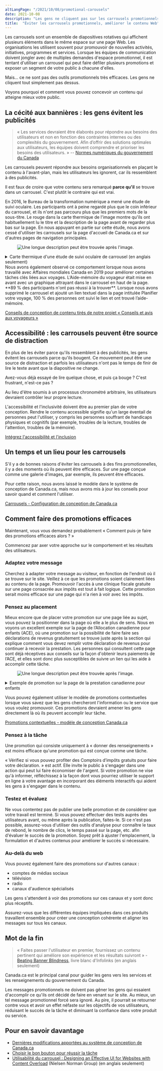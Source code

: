 ```yaml
---
altLangPage: "/2021/10/08/promotional-carousels"
date: 2021-10-08
description: "Les gens ne cliquent pas sur les carrousels promotionnels sur Canada.ca. Apprenez à concevoir des promotions efficaces."
title:  "Éviter les carrousels promotionnels, améliorer le contenu Web"
---
```


Les carrousels sont un ensemble de diapositives rotatives qui affichent plusieurs éléments dans le même espace sur une page Web. Les organisations les utilisent souvent pour promouvoir de nouvelles activités, initiatives, programmes et services. Lorsque les équipes de communication doivent jongler avec de multiples demandes d'espace promotionnel, il est tentant d'utiliser un carrousel qui peut faire défiler plusieurs promotions et exposer un segment de votre public à chacune d'elles.

Mais... ce ne sont pas des outils promotionnels très efficaces. Les gens ne cliquent tout simplement pas dessus. 

Voyons pourquoi et comment vous pouvez concevoir un contenu qui atteigne mieux votre public.

## La cécité aux bannières : les gens évitent les publicités

> « Les services devraient être élaborés pour répondre aux besoins des utilisateurs et non en fonction des contraintes internes ou des complexités du gouvernement. Afin d’offrir des solutions optimales aux utilisateurs, les équipes doivent comprendre et prioriser les besoins des utilisateurs. » -- [Normes numériques du gouvernement du Canada](https://www.canada.ca/fr/gouvernement/systeme/gouvernement-numerique/normes-numeriques-gouvernement-canada.html)

Les carrousels peuvent répondre aux besoins organisationnels en plaçant le contenu à l'avant-plan, mais les utilisateurs les ignorent, car ils ressemblent à des publicités.

Il est faux de croire que votre contenu sera remarqué **parce qu'il** se trouve dans un carrousel. C'est plutôt le contraire qui est vrai. 

En 2016, le Bureau de la transformation numérique a mené une étude de suivi oculaire. Les participants ont à peine regardé plus que le coin inférieur du carrousel, et ils n'ont pas parcouru plus que les premiers mots de la sous-titre. Le rouge dans la carte thermique de l'image montre qu'ils ont habituellement lu le titre et la description de la page avant de regarder plus bas sur la page. En nous appuyant en partie sur cette étude, nous avons cessé d'utiliser les carrousels sur la page d'accueil de Canada.ca et sur d'autres pages de navigation principales.

<figure>
<img class="img-responsive border" alt="Une longue description peut être trouvée après l'image."
src="/images/money-1.png" >
</figure>
<details>
<summary>Carte thermique d'une étude de suivi oculaire de carrousel (en anglais seulement)</summary>
<p>Carte thermique issue d'une étude de suivi oculaire qui montre comment le regard s'est déplacé et a contourné le carrousel</p>
</details>
Nous avons également observé ce comportement lorsque nous avons travaillé avec Affaires mondiales Canada en 2019 pour améliorer certaines tâches clés liées aux voyages. L’Aide-mémoire du voyageur était mise en avant avec un graphique attrayant dans le carrousel en haut de la page. **89 % des participants n'ont pas réussi à la trouver**. Lorsque nous avons supprimé le carrousel et ajouté un lien textuel dans la page intitulée Planifier votre voyage, 100 % des personnes ont suivi le lien et ont trouvé l’aide-mémoire.

[Conseils de conception de contenu tirés de notre projet « Conseils et avis aux voyageurs »](https://blogue.canada.ca/2019/11/01/conseils-voyageurs-contact)

## Accessibilité : les carrousels peuvent être source de distraction

En plus de les éviter parce qu'ils ressemblent à des publicités, les gens évitent les carrousels parce qu'ils bougent. Ce mouvement peut être une source de distraction et parfois les utilisateurs n'ont pas le temps de finir de lire le texte avant que la diapositive ne change. 

Avez-vous déjà essayé de lire quelque chose, et puis ça bouge ? C'est frustrant, n'est-ce pas ? 

Au lieu d'être soumis à un processus chronométré arbitraire, les utilisateurs devraient contrôler leur propre lecture.

L'accessibilité et l'inclusivité doivent être au premier plan de votre conception. Rendre le contenu accessible signifie qu'un large éventail de personnes peut l'utiliser, y compris les personnes souffrant de handicaps physiques et cognitifs (par exemple, troubles de la lecture, troubles de l'attention, troubles de la mémoire).

[Intégrez l'accessibilité et l'inclusion](https://conception.canada.ca/amelioration-continue/concevoir-contenu.html)

## Un temps et un lieu pour les carrousels

S'il y a de bonnes raisons d'éviter les carrousels à des fins promotionnelles, il y a des moments où ils peuvent être efficaces. Sur une page conçue comme une galerie d'images, par exemple, ils peuvent être efficaces.

Pour cette raison, nous avons laissé le modèle dans le système de conception de Canada.ca, mais nous avons mis à jour les conseils pour savoir quand et comment l'utiliser. 

[Carrousels - Configuration de conception de Canada.ca](https://conception.canada.ca/configurations-conception-communes/carrousels.html)

## Comment faire des promotions efficaces 

Maintenant, vous vous demandez probablement « Comment puis-je faire des promotions efficaces alors ? » 

Commencez par axer votre approche sur le comportement et les résultats des utilisateurs.

### Adaptez votre message

Cherchez à adapter votre message au visiteur, en fonction de l'endroit où il se trouve sur le site. Veillez à ce que les promotions soient clairement liées au contenu de la page. Promouvoir l'accès à une clinique fiscale gratuite sur une page consacrée aux impôts est tout à fait logique. Cette promotion serait moins efficace sur une page qui n'a rien à voir avec les impôts.

### Pensez au placement

Mieux encore que de placer votre promotion sur une page liée au sujet, vous pouvez la positionner dans la page où elle a le plus de sens. Nous en voyons un excellent exemple sur la page de l’Allocation canadienne pour enfants (ACE), où une promotion sur la possibilité de faire faire ses déclarations de revenus gratuitement se trouve juste après la section qui explique comment vous devez remplir votre déclaration de revenus pour continuer à recevoir la prestation. Les personnes qui consultent cette page sont déjà réceptives aux conseils sur la façon d'obtenir leurs paiements de l’ACE, et elles sont donc plus susceptibles de suivre un lien qui les aide à accomplir cette tâche.

<figure>
<img class="img-responsive border" alt="Une longue description peut être trouvée après l'image."
src="/images/ccb-2.png" >
</figure>
<details>
<summary>Exemple de promotion sur la page de la prestation canadienne pour enfants </summary>
    <p>La page de la Prestation canadienne pour enfants comporte une promotion au milieu de la page, avec le texte de lien : Vérifiez si vous pouvez profiter des Comptoirs d’impôts gratuits pour faire votre déclaration.</p>

<p>Il est placé juste après la section qui explique que vous devez remplir votre déclaration de revenus pour pouvoir continuer à recevoir la prestation.</p>
</details>


Vous pouvez également utiliser le modèle de promotions contextuelles lorsque vous savez que les gens chercheront l'information ou le service que vous voulez promouvoir. Ces promotions devraient amener les gens directement là où ils peuvent accomplir leur tâche.

[Promotions contextuelles - modèle de conception Canada.ca](https://conception.canada.ca/configurations-conception-communes/vignettes-promotionnelles.html)

### Pensez à la tâche

Une promotion qui consiste uniquement à « donner des renseignements » est moins efficace qu'une promotion qui est conçue comme une tâche. 

« Vérifiez si vous pouvez profiter des Comptoirs d’impôts gratuits pour faire votre déclaration. » est actif. Elle invite le public à s'engager dans une action qui peut lui faire économiser de l'argent. Si votre promotion ne vise qu'à informer, réfléchissez à la façon dont vous pourriez utiliser le support en ligne à votre avantage en incorporant des éléments interactifs qui aident les gens à s'engager dans le contenu.

### Testez et évaluez

Ne vous contentez pas de publier une belle promotion et de considérer que votre travail est terminé. Si vous pouvez effectuer des tests auprès des utilisateurs avant, ou même après la publication, faites-le. Si ce n'est pas possible, assurez-vous d'utiliser des outils d'analyse pour connaître le taux de rebond, le nombre de clics, le temps passé sur la page, etc. afin d'évaluer le succès de la promotion. Soyez prêt à ajuster l'emplacement, la formulation et d'autres contenus pour améliorer le succès si nécessaire.

### Au-delà du web

Vous pouvez également faire des promotions sur d'autres canaux :

- comptes de médias sociaux
- télévision
- radio
- canaux d'audience spécialisés

Les gens s'attendent à voir des promotions sur ces canaux et y sont donc plus réceptifs.

Assurez-vous que les différentes équipes impliquées dans ces produits travaillent ensemble pour créer une conception cohérente et aligner les messages sur tous les canaux.

## Mot de la fin

> « Faites passer l'utilisateur en premier, fournissez un contenu pertinent qui améliore son expérience et les résultats suivront » - [Beating Banner Blindness](http://resources.infolinks.com/static/eyetracking-whitepaper.pdf), livre blanc d'Infolinks (en anglais seulement)

Canada.ca est le principal canal pour guider les gens vers les services et les renseignements du gouvernement du Canada.

Les messages promotionnels ne doivent pas gêner les gens qui essaient d'accomplir ce qu'ils ont décidé de faire en venant sur le site. Au mieux, un tel message promotionnel forcé sera ignoré. Au pire, il pourrait se retourner contre vous et avoir un effet néfaste sur les objectifs de vos utilisateurs, réduisant le succès de la tâche et diminuant la confiance dans votre produit ou service. 

## Pour en savoir davantage

- [Dernières modifications apportées au système de conception de Canada.ca](https://www.canada.ca/fr/gouvernement/a-propos/systeme-conception/derniers-changements.html)
- [Choisir le bon bouton pour réussir la tâche](https://blogue.canada.ca/2020/12/17/choisir-des-boutons)
- [Utilisabilité du carrousel : Designing an Effective UI for Websites with Content Overload](https://www.nngroup.com/articles/designing-effective-carousels/) (Nielsen Norman Group) (en anglais seulement)